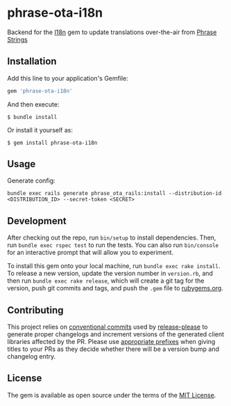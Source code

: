 # phrase-ota-i18n

Backend for the [I18n](https://github.com/ruby-i18n/i18n) gem to update translations over-the-air from [Phrase Strings](https://phrase.com)

## Installation

Add this line to your application's Gemfile:

```ruby
gem 'phrase-ota-i18n'
```

And then execute:

    $ bundle install

Or install it yourself as:

    $ gem install phrase-ota-i18n

## Usage

Generate config:

    bundle exec rails generate phrase_ota_rails:install --distribution-id <DISTRIBUTION_ID> --secret-token <SECRET>


## Development

After checking out the repo, run `bin/setup` to install dependencies. Then, run `bundle exec rspec test` to run the tests. You can also run `bin/console` for an interactive prompt that will allow you to experiment.

To install this gem onto your local machine, run `bundle exec rake install`. To release a new version, update the version number in `version.rb`, and then run `bundle exec rake release`, which will create a git tag for the version, push git commits and tags, and push the `.gem` file to [rubygems.org](https://rubygems.org).

## Contributing

This project relies on [conventional commits](https://www.conventionalcommits.org) used by [release-please](https://github.com/googleapis/release-please) to generate proper changelogs and increment versions of the generated client libraries affected by the PR. Please use [appropriate prefixes](https://kapeli.com/cheat_sheets/Conventional_Commits.docset/Contents/Resources/Documents/index) when giving titles to your PRs as they decide whether there will be a version bump and changelog entry.


## License

The gem is available as open source under the terms of the [MIT License](https://opensource.org/licenses/MIT).
